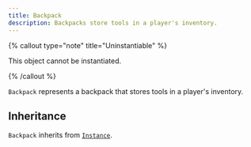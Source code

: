 ```yaml
---
title: Backpack
description: Backpacks store tools in a player's inventory.
---
```


{% callout type="note" title="Uninstantiable" %}

This object cannot be instantiated.

{% /callout %}

`Backpack` represents a backpack that stores tools in a player's inventory.

## Inheritance

`Backpack` inherits from [`Instance`](/api-docs/system/instance).
